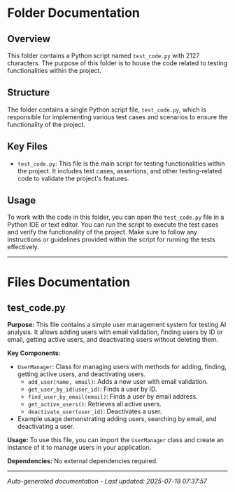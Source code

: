 # Folder Documentation

## Overview
This folder contains a Python script named `test_code.py` with 2127 characters. The purpose of this folder is to house the code related to testing functionalities within the project.

## Structure
The folder contains a single Python script file, `test_code.py`, which is responsible for implementing various test cases and scenarios to ensure the functionality of the project.

## Key Files
- `test_code.py`: This file is the main script for testing functionalities within the project. It includes test cases, assertions, and other testing-related code to validate the project's features.

## Usage
To work with the code in this folder, you can open the `test_code.py` file in a Python IDE or text editor. You can run the script to execute the test cases and verify the functionality of the project. Make sure to follow any instructions or guidelines provided within the script for running the tests effectively.

---

# Files Documentation

## test_code.py

**Purpose:** This file contains a simple user management system for testing AI analysis. It allows adding users with email validation, finding users by ID or email, getting active users, and deactivating users without deleting them.

**Key Components:**
- `UserManager`: Class for managing users with methods for adding, finding, getting active users, and deactivating users.
  - `add_user(name, email)`: Adds a new user with email validation.
  - `get_user_by_id(user_id)`: Finds a user by ID.
  - `find_user_by_email(email)`: Finds a user by email address.
  - `get_active_users()`: Retrieves all active users.
  - `deactivate_user(user_id)`: Deactivates a user.
- Example usage demonstrating adding users, searching by email, and deactivating a user.

**Usage:** To use this file, you can import the `UserManager` class and create an instance of it to manage users in your application.

**Dependencies:** No external dependencies required.

---
*Auto-generated documentation - Last updated: 2025-07-18 07:37:57*
